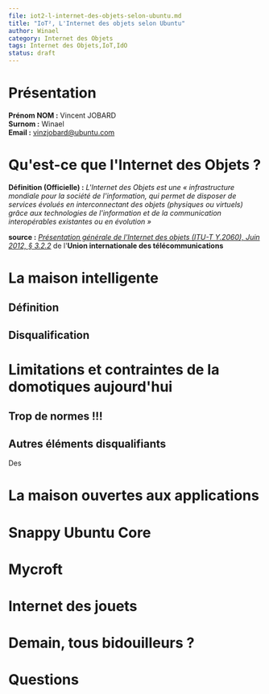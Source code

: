 ```yaml
---
file: iot2-l-internet-des-objets-selon-ubuntu.md
title: "IoT², L'Internet des objets selon Ubuntu"
author: Winael
category: Internet des Objets
tags: Internet des Objets,IoT,IdO
status: draft
---
```


# Présentation

**Prénom NOM :** Vincent JOBARD  
**Surnom :** Winael  
**Email :** vinzjobard@ubuntu.com  

# Qu'est-ce que l'Internet des Objets ?

**Définition (Officielle) :**
*L'Internet des Objets est une « infrastructure mondiale pour la société de l'information, qui permet de disposer de services évolués en interconnectant des objets (physiques ou virtuels) grâce aux technologies de l'information et de la communication interopérables existantes ou en évolution »* 

**source :** [*Présentation générale de l'Internet des objets (ITU-T Y.2060), Juin 2012, § 3.2.2*][2] de l'**Union internationale des télécommunications**

# La maison intelligente

## Définition

## Disqualification

# Limitations et contraintes de la domotiques aujourd'hui

## Trop de normes !!!

## Autres éléments disqualifiants

Des 

# La maison ouvertes aux applications



# Snappy Ubuntu Core



# Mycroft



# Internet des jouets



# Demain, tous bidouilleurs ?



# Questions

[1]: mailto:vinzjobard@ubuntu.com
[2]: https://www.itu.int/rec/dologin_pub.asp?lang=f&id=T-REC-Y.2060-201206-I!!PDF-F&type=items
